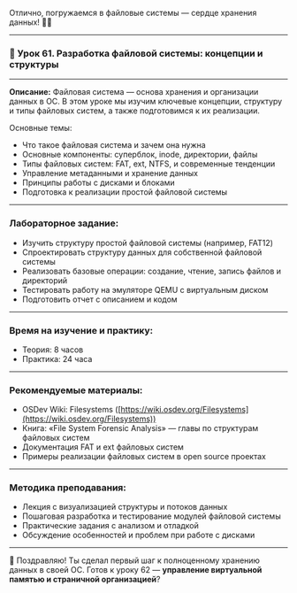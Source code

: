 Отлично, погружаемся в файловые системы — сердце хранения данных! 💾📂

---

### 🔹 Урок 61. Разработка файловой системы: концепции и структуры

---

**Описание:**
Файловая система — основа хранения и организации данных в ОС. В этом уроке мы изучим ключевые концепции, структуру и типы файловых систем, а также подготовимся к их реализации.

Основные темы:

* Что такое файловая система и зачем она нужна
* Основные компоненты: суперблок, inode, директории, файлы
* Типы файловых систем: FAT, ext, NTFS, и современные тенденции
* Управление метаданными и хранение данных
* Принципы работы с дисками и блоками
* Подготовка к реализации простой файловой системы

---

### Лабораторное задание:

* Изучить структуру простой файловой системы (например, FAT12)
* Спроектировать структуру данных для собственной файловой системы
* Реализовать базовые операции: создание, чтение, запись файлов и директорий
* Тестировать работу на эмуляторе QEMU с виртуальным диском
* Подготовить отчет с описанием и кодом

---

### Время на изучение и практику:

* Теория: 8 часов
* Практика: 24 часа

---

### Рекомендуемые материалы:

* OSDev Wiki: Filesystems ([https://wiki.osdev.org/Filesystems](https://wiki.osdev.org/Filesystems))
* Книга: «File System Forensic Analysis» — главы по структурам файловых систем
* Документация FAT и ext файловых систем
* Примеры реализации файловых систем в open source проектах

---

### Методика преподавания:

* Лекция с визуализацией структуры и потоков данных
* Пошаговая разработка и тестирование модулей файловой системы
* Практические задания с анализом и отладкой
* Обсуждение особенностей и проблем при работе с дисками

---

💾 Поздравляю! Ты сделал первый шаг к полноценному хранению данных в своей ОС. Готов к уроку 62 — **управление виртуальной памятью и страничной организацией**?
